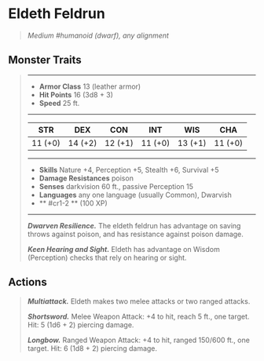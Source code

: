 # Eldeth Feldrun
>*Medium #humanoid (dwarf), any alignment*
## Monster Traits
>___
>- **Armor Class** 13 (leather armor)
>- **Hit Points** 16 (3d8 + 3)
>- **Speed** 25 ft. 
>___
>|STR|DEX|CON|INT|WIS|CHA|
>|:---:|:---:|:---:|:---:|:---:|:---:|
>|11 (+0)|14 (+2)|12 (+1)|11 (+0)|13 (+1)|11 (+0)|
>___
>- **Skills** Nature +4, Perception +5, Stealth +6, Survival +5
>- **Damage Resistances** poison
>- **Senses** darkvision 60 ft., passive Perception 15
>- **Languages** any one language (usually Common), Dwarvish
>- ** #cr1-2 ** (100 XP)
>___
>***Dwarven Resilience.*** The eldeth feldrun has advantage on saving throws against poison, and has resistance against poison damage.  
>
>***Keen Hearing and Sight.*** Eldeth has advantage on Wisdom (Perception) checks that rely on hearing or sight.  
>
## Actions
>***Multiattack.*** Eldeth makes two melee attacks or two ranged attacks.  
>
>***Shortsword.*** Melee Weapon Attack: +4 to hit, reach 5 ft., one target. Hit: 5 (1d6 + 2) piercing damage.  
>
>***Longbow.*** Ranged Weapon Attack: +4 to hit, ranged 150/600 ft., one target. Hit: 6 (1d8 + 2) piercing damage.